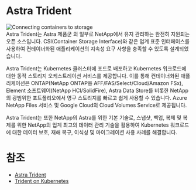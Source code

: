 # Astra Trident
![Connecting containers to storage](https://netapp-trident.readthedocs.io/en/latest/_images/DynamicStorageProvisioningProcess.png)</br>
Astra Trident는 Astra 제품군 의 일부로 NetApp에서 유지 관리하는 완전히 지원되는 오픈 소스입니다. 
CSI(Container Storage Interface)와 같은 업계 표준 인터페이스를 사용하여 컨테이너화된 애플리케이션의 지속성 요구 사항을 충족할 수 있도록 설계되었습니다.

Astra Trident는 Kubernetes 클러스터에 포드로 배포하고 Kubernetes 워크로드에 대한 동적 스토리지 오케스트레이션 서비스를 제공합니다. 
이를 통해 컨테이너화된 애플리케이션은 ONTAP(NetApp ONTAP용 AFF/FAS/Select/Cloud/Amazon FSx), Element 소프트웨어(NetApp HCI/SolidFire), Astra Data Store를 비롯한 NetApp의 광범위한 포트폴리오에서 영구 스토리지를 빠르고 쉽게 사용할 수 있습니다. 
Azure NetApp Files 서비스 및 Google Cloud의 Cloud Volumes Service로 제공됩니다.

Astra Trident는 또한 NetApp의 Astra를 위한 기본 기술로, 스냅샷, 백업, 복제 및 복제를 위한 NetApp의 업계 최고의 데이터 관리 기술을 활용하여 Kubernetes 워크로드에 대한 데이터 보호, 재해 복구, 이식성 및 마이그레이션 사용 사례를 해결합니다.

# 참조
- [Astra Trident](https://docs.netapp.com/us-en/trident/trident-concepts/intro.html#supported-kubernetes-cluster-architectures)
- [Trident on Kubernetes](https://netapp-trident.readthedocs.io/en/latest/dag/kubernetes/concepts_and_definitions.html)